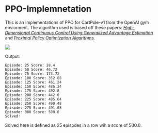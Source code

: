# PPO-Implemnetation
This is an implementations of PPO for CartPole-v1 from the OpenAI gym enviorment. The algorithm used is based off these papers: [*High-Dimensional Continuous Control Using Generalized Advantage Estimation*](https://arxiv.org/abs/1506.02438) and [*Proximal Policy Optimization Algorithms*](https://arxiv.org/abs/1707.06347).


<img src=https://i.imgur.com/GNyy35o.gif/>

Output:
```
Episode: 25 Score: 28.4
Episode: 50 Score: 46.72
Episode: 75 Score: 173.72
Episode: 100 Score: 352.88
Episode: 125 Score: 461.24
Episode: 150 Score: 486.24
Episode: 175 Score: 492.8
Episode: 200 Score: 442.0
Episode: 225 Score: 485.64
Episode: 250 Score: 490.48
Episode: 275 Score: 491.08
Episode: 300 Score: 500.0
Solved!
```

Solved here is defined as 25 episodes in a row wih a score of 500.0.
